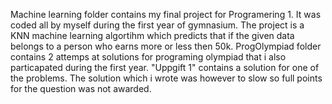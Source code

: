 Machine learning folder contains my final project for Programering 1. It was coded all by myself during the first year of gymnasium. The project is a KNN machine learning algortihm which predicts that if the given data belongs to a person who earns more or less then 50k. 
ProgOlympiad folder contains 2 attemps at solutions for programing olympiad that i also particapated during the first year. "Uppgift 1" contains a solution for one of the problems. The solution which i wrote was however to slow so full points for the question was not awarded. 
